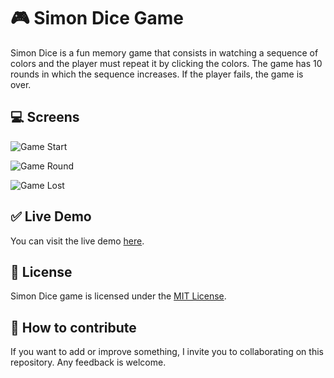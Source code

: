 # 🎮 Simon Dice Game

Simon Dice is a fun memory game that consists in watching a sequence of colors and the player must repeat it by clicking the colors.
The game has 10 rounds in which the sequence increases.
If the player fails, the game is over.

## 💻 Screens

![Game Start](https://github.com/DaneliaSanchz/simon-dice-game/blob/master/images/game_start.png)

![Game Round](https://github.com/DaneliaSanchz/simon-dice-game/blob/master/images/game_round.png)

![Game Lost](https://github.com/DaneliaSanchz/simon-dice-game/blob/master/images/game_lost.png)

## ✅ Live Demo

You can visit the live demo [here](daneliasanchz.github.io/simon-dice-game/).

## 📜 License

Simon Dice game is licensed under the [MIT License](https://github.com/DaneliaSanchz/simon-dice-game/blob/master/LICENSE).

## 🤝 How to contribute

If you want to add or improve something, I invite you to collaborating on this repository. Any feedback is welcome.
